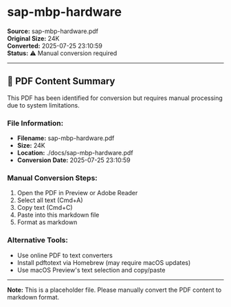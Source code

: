 # sap-mbp-hardware

**Source:** sap-mbp-hardware.pdf  
**Original Size:**  24K  
**Converted:** 2025-07-25 23:10:59  
**Status:** ⚠️ Manual conversion required

---

## 📄 PDF Content Summary

This PDF has been identified for conversion but requires manual processing due to system limitations.

### File Information:
- **Filename:** sap-mbp-hardware.pdf
- **Size:**  24K
- **Location:** ./docs/sap-mbp-hardware.pdf
- **Conversion Date:** 2025-07-25 23:10:59

### Manual Conversion Steps:
1. Open the PDF in Preview or Adobe Reader
2. Select all text (Cmd+A)
3. Copy text (Cmd+C)
4. Paste into this markdown file
5. Format as markdown

### Alternative Tools:
- Use online PDF to text converters
- Install pdftotext via Homebrew (may require macOS updates)
- Use macOS Preview's text selection and copy/paste

---

**Note:** This is a placeholder file. Please manually convert the PDF content to markdown format.
